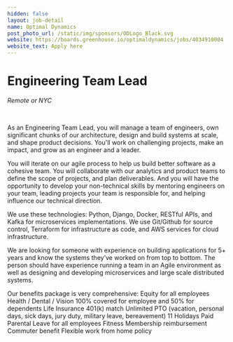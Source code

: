 ```yaml
---
hidden: false
layout: job-detail
name: Optimal Dynamics
post_photo_url: /static/img/sponsors/ODLogo_Black.svg
website: https://boards.greenhouse.io/optimaldynamics/jobs/4034910004
website_text: Apply here
---
```


# Engineering Team Lead

*Remote or NYC*

<br/>

As an Engineering Team Lead, you will manage a team of engineers, own significant chunks of our architecture, design and build systems at scale, and shape product decisions. You'll work on challenging projects, make an impact, and grow as an engineer and a leader.

You will iterate on our agile process to help us build better software as a cohesive team. You will collaborate with our analytics and product teams to define the scope of projects, and plan deliverables. And you will have the opportunity to develop your non-technical skills by mentoring engineers on your team, leading projects your team is responsible for, and helping influence our technical direction.

We use these technologies: Python, Django, Docker, RESTful APIs, and Kafka for microservices implementations. We use Git/Github for source control, Terraform for infrastructure as code, and AWS services for cloud infrastructure.

We are looking for someone with experience on building applications for 5+ years and know the systems they’ve worked on from top to bottom. The person should have experience running a team in an Agile environment as well as designing and developing microservices and  large scale distributed systems.

Our benefits package is very comprehensive:
Equity for all employees
Health / Dental / Vision 100% covered for employee and 50% for dependents
Life Insurance
401(k) match
Unlimited PTO (vacation, personal days, sick days, jury duty, military leave, bereavement)
11 Holidays
Paid Parental Leave for all employees
Fitness Membership reimbursement
Commuter benefit
Flexible work from home policy
